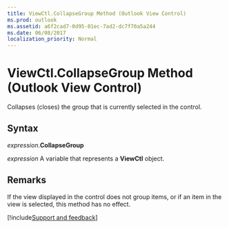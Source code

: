 ```yaml
---
title: ViewCtl.CollapseGroup Method (Outlook View Control)
ms.prod: outlook
ms.assetid: a6f2cad7-0d95-01ec-7ad2-dc7f70a5a244
ms.date: 06/08/2017
localization_priority: Normal
---
```



# ViewCtl.CollapseGroup Method (Outlook View Control)

Collapses (closes) the group that is currently selected in the control. 


## Syntax

_expression_.**CollapseGroup**

_expression_ A variable that represents a  **ViewCtl** object.


## Remarks

If the view displayed in the control does not group items, or if an item in the view is selected, this method has no effect.

[!include[Support and feedback](~/includes/feedback-boilerplate.md)]